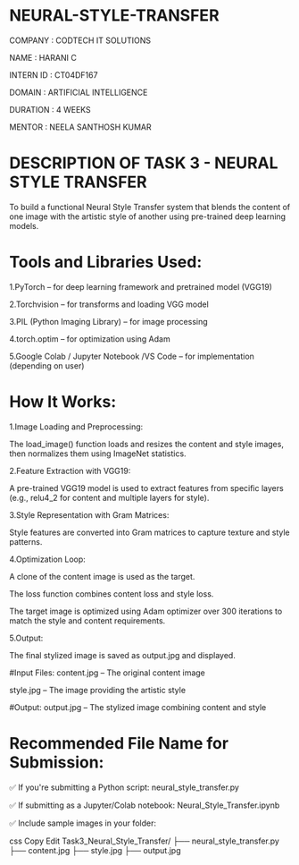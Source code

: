 # NEURAL-STYLE-TRANSFER

COMPANY : CODTECH IT SOLUTIONS

NAME : HARANI C

INTERN ID : CT04DF167

DOMAIN : ARTIFICIAL INTELLIGENCE

DURATION : 4 WEEKS

MENTOR : NEELA SANTHOSH KUMAR

# DESCRIPTION OF TASK 3 - NEURAL STYLE TRANSFER #
To build a functional Neural Style Transfer system that blends the content of one image with the artistic style of another using pre-trained deep learning models.

# Tools and Libraries Used:
1.PyTorch – for deep learning framework and pretrained model (VGG19)

2.Torchvision – for transforms and loading VGG model

3.PIL (Python Imaging Library) – for image processing

4.torch.optim – for optimization using Adam

5.Google Colab / Jupyter Notebook /VS Code – for implementation (depending on user)

 # How It Works:
1.Image Loading and Preprocessing:

The load_image() function loads and resizes the content and style images, then normalizes them using ImageNet statistics.

2.Feature Extraction with VGG19:

A pre-trained VGG19 model is used to extract features from specific layers (e.g., relu4_2 for content and multiple layers for style).

3.Style Representation with Gram Matrices:

Style features are converted into Gram matrices to capture texture and style patterns.

4.Optimization Loop:

A clone of the content image is used as the target.

The loss function combines content loss and style loss.

The target image is optimized using Adam optimizer over 300 iterations to match the style and content requirements.

5.Output:

The final stylized image is saved as output.jpg and displayed.

#Input Files:
content.jpg – The original content image

style.jpg – The image providing the artistic style

#Output:
output.jpg – The stylized image combining content and style

# Recommended File Name for Submission:
✅ If you're submitting a Python script:
neural_style_transfer.py

✅ If submitting as a Jupyter/Colab notebook:
Neural_Style_Transfer.ipynb

✅ Include sample images in your folder:

css
Copy
Edit
Task3_Neural_Style_Transfer/
├── neural_style_transfer.py
├── content.jpg
├── style.jpg
├── output.jpg

